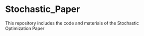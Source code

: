# Stochastic_Paper
This repository includes the code and materials of the Stochastic Optimization Paper
